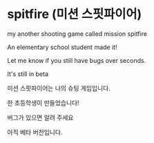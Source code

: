 # spitfire  (미션 스핏파이어)
my another shooting game called mission spitfire

An elementary school student made it!

Let me know if you still have bugs over seconds.

It's still in beta

미션 스핏파이어는 나의 슈팅 게임입니다.

한 초등학생이 만들었습니다!

버그가 있으면 알려 주세요

아직 베타 버전입니다.
